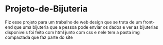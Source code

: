 # Projeto-de-Bijuteria

Fiz esse projeto para um trabalho de web design que se trata de um front-end que uma bijuteria que a pessoa pode enviar os dados e ver as bijuterias disponiveis foi feito com html junto com css e nele tem a pasta img compactada que faz parte do site
